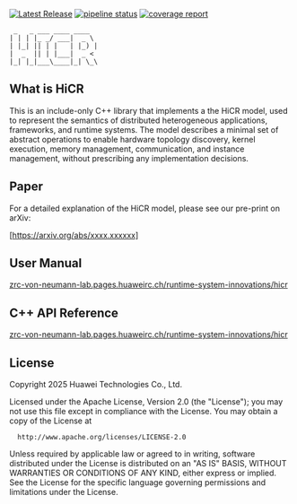 [![Latest Release](https://gitlab.huaweirc.ch/zrc-von-neumann-lab/runtime-system-innovations/hicr/-/badges/release.svg)](https://gitlab.huaweirc.ch/zrc-von-neumann-lab/runtime-system-innovations/hicr/-/releases) [![pipeline status](https://gitlab.huaweirc.ch/zrc-von-neumann-lab/runtime-system-innovations/hicr/badges/master/pipeline.svg)](https://gitlab.huaweirc.ch/zrc-von-neumann-lab/runtime-system-innovations/hicr/-/commits/master) [![coverage report](https://gitlab.huaweirc.ch/zrc-von-neumann-lab/runtime-system-innovations/hicr/badges/master/coverage.svg)](https://gitlab.huaweirc.ch/zrc-von-neumann-lab/runtime-system-innovations/hicr/-/commits/master) 
```
 _   _ ___ ____ ____  
| | | |_ _/ ___|  _ \ 
| |_| || | |   | |_) |
|  _  || | |___|  _ < 
|_| |_|___\____|_| \_\
```
 
## What is HiCR

This is an include-only C++ library that implements a the HiCR model, used to represent the semantics of distributed heterogeneous applications, frameworks, and runtime systems. The model describes a minimal set of abstract operations to enable hardware topology discovery, kernel execution, memory management, communication, and instance management, without prescribing any implementation decisions.

## Paper

For a detailed explanation of the HiCR model, please see our pre-print on arXiv:

[https://arxiv.org/abs/xxxx.xxxxxx]

## User Manual

[zrc-von-neumann-lab.pages.huaweirc.ch/runtime-system-innovations/hicr](https://zrc-von-neumann-lab.pages.huaweirc.ch/runtime-system-innovations/hicr/) 

## C++ API Reference

[zrc-von-neumann-lab.pages.huaweirc.ch/runtime-system-innovations/hicr](https://zrc-von-neumann-lab.pages.huaweirc.ch/runtime-system-innovations/hicr/) 

## License

Copyright 2025 Huawei Technologies Co., Ltd.

  Licensed under the Apache License, Version 2.0 (the "License");
  you may not use this file except in compliance with the License.
  You may obtain a copy of the License at

      http://www.apache.org/licenses/LICENSE-2.0

  Unless required by applicable law or agreed to in writing, software
  distributed under the License is distributed on an "AS IS" BASIS,
  WITHOUT WARRANTIES OR CONDITIONS OF ANY KIND, either express or implied.
  See the License for the specific language governing permissions and
  limitations under the License.

